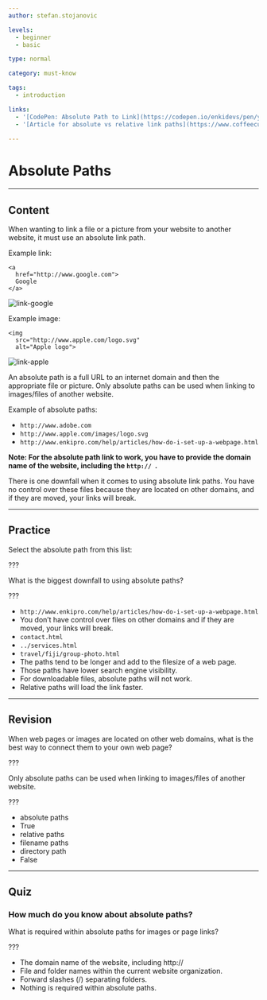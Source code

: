 ```yaml
---
author: stefan.stojanovic

levels:
  - beginner
  - basic

type: normal

category: must-know

tags:
  - introduction

links:
  - '[CodePen: Absolute Path to Link](https://codepen.io/enkidevs/pen/yqbBBG){code}'
  - '[Article for absolute vs relative link paths](https://www.coffeecup.com/help/articles/absolute-vs-relative-pathslinks/){website}'
  
---
```

# Absolute Paths
---
## Content

When wanting to link a file or a picture from your website to another website, it must use an absolute link path.

Example link:
```
<a 
  href="http://www.google.com">
  Google
</a>
```

![link-google](%3Csvg%20xmlns%3D%22http%3A%2F%2Fwww.w3.org%2F2000%2Fsvg%22%20width%3D%22320%22%20height%3D%2254%22%3E%3Cg%20fill%3D%22none%22%20fill-rule%3D%22evenodd%22%3E%3Crect%20width%3D%22320%22%20height%3D%2254%22%20fill%3D%22%23FFF%22%20rx%3D%229%22%2F%3E%3Ctext%20fill%3D%22%230001EE%22%20font-family%3D%22ArialMT%2C%20Arial%22%20font-size%3D%2216%22%3E%3Ctspan%20x%3D%2220%22%20y%3D%2233%22%3EGoogle%3C%2Ftspan%3E%3C%2Ftext%3E%3Cpath%20stroke%3D%22%230001EE%22%20stroke-linecap%3D%22square%22%20d%3D%22M20.5%2034.5h51%22%2F%3E%3C%2Fg%3E%3C%2Fsvg%3E)

<!--[View CodePen](https://codepen.io/enkidevs/pen/yqbBBG)-->


Example image:
```
<img 
  src="http://www.apple.com/logo.svg"
  alt="Apple logo">
```

![link-apple](%3Csvg%20xmlns%3D%22http%3A%2F%2Fwww.w3.org%2F2000%2Fsvg%22%20width%3D%22320%22%20height%3D%2261%22%3E%3Cg%20fill%3D%22none%22%20fill-rule%3D%22evenodd%22%3E%3Crect%20width%3D%22320%22%20height%3D%2261%22%20fill%3D%22%23FFF%22%20rx%3D%229%22%2F%3E%3Cpath%20fill%3D%22%23000%22%20fill-rule%3D%22nonzero%22%20d%3D%22M52.86782%2042.17214c-.60274%201.3975-1.31619%202.68387-2.1428%203.86655-1.12676%201.6123-2.04932%202.72832-2.76031%203.34805-1.10215%201.01725-2.28303%201.53823-3.54756%201.56785-.9078%200-2.00258-.25925-3.27694-.78516-1.27855-.52344-2.45353-.78269-3.52788-.78269-1.12676%200-2.33519.25925-3.62776.7827-1.29454.5259-2.3374.79997-3.13474.82713-1.21262.05185-2.4213-.48394-3.62777-1.60983-.77003-.67405-1.73318-1.82957-2.887-3.46656-1.23796-1.7481-2.25573-3.7752-3.05307-6.08624C20.42807%2037.33772%2020%2034.92051%2020%2032.58034c0-2.68066.57716-4.9927%201.73319-6.93017.90854-1.55624%202.11722-2.78386%203.62997-3.68507%201.51276-.9012%203.1473-1.36045%204.90754-1.38983.96316%200%202.2262.299%203.7958.88664%201.56515.5896%202.57013.88861%203.01074.88861.32942%200%201.44584-.34962%203.33845-1.04663%201.78977-.6464%203.30031-.91405%204.53778-.80862%203.3532.2716%205.87241%201.59822%207.54779%203.98827-2.99895%201.82365-4.48243%204.3779-4.4529%207.65459.02706%202.55227.94962%204.67615%202.76276%206.36252.8217.7827%201.73934%201.38761%202.7603%201.81723-.2214.64442-.45512%201.26169-.7036%201.85426zm-7.69048-30.37192c0%202.00046-.7282%203.86828-2.1797%205.59712-1.75164%202.05524-3.87034%203.24286-6.16789%203.05546a6.24977%206.24977%200%200%201-.04625-.758c0-1.92044.83301-3.97568%202.31231-5.65613.73854-.85083%201.67783-1.5583%202.8169-2.12265%201.13659-.55593%202.21168-.86338%203.2228-.91602.02953.26742.04183.53487.04183.8002v.00002z%22%2F%3E%3C%2Fg%3E%3C%2Fsvg%3E)

An absolute path is a full URL to an internet domain and then the appropriate file or picture. Only absolute paths can be used when linking to images/files of another website. 

Example of absolute paths:
 - `http://www.adobe.com`
 - `http://www.apple.com/images/logo.svg`
 - `http://www.enkipro.com/help/articles/how-do-i-set-up-a-webpage.html`

**Note: For the absolute path link to work, you have to provide the domain name of the website, including the `http:// `.**

There is one downfall when it comes to using absolute link paths. You have no control over these files because they are located on other domains, and if they are moved, your links will break. 

---
## Practice

Select the absolute path from this list:

???

What is the biggest downfall to using absolute paths?

???

* `http://www.enkipro.com/help/articles/how-do-i-set-up-a-webpage.html`
* You don’t have control over files on other domains and if they are moved, your links will break. 
* `contact.html`
* `../services.html`
* `travel/fiji/group-photo.html`
* The paths tend to be longer and add to the filesize of a web page.
* Those paths have lower search engine visibility.
* For downloadable files, absolute paths will not work.
* Relative paths will load the link faster. 

---
## Revision

When web pages or images are located on other web domains, what is the best way to connect them to your own web page?

???

Only absolute paths can be used when linking to images/files of another website.

???

* absolute paths
* True
* relative paths
* filename paths
* directory path
* False

---
## Quiz

### How much do you know about absolute paths?

What is required within absolute paths for images or page links?

???

* The domain name of the website, including http:// 
* File and folder names within the current website organization. 
* Forward slashes (/) separating folders.
* Nothing is required within absolute paths.




